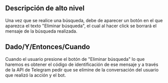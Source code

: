 ## Descripción de alto nivel

Una vez que se realice una búsqueda, debe de aparecer un botón en el que aparezca el texto "Eliminar búsqueda", el cual al hacer click se borrará el mensaje de la búsqueda realizada.

## Dado/Y/Entonces/Cuando

Cuando el usuario presione el botón de "Eliminar búsqueda" lo que haremos es obtener el código de identificación de ese mensaje y a través de la API de Telegram pedir que se elimine de la conversación del usuario que realizó la acción y el bot.
